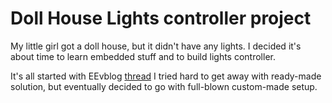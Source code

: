 # Doll House Lights controller project

My little girl got a doll house, but it didn't
have any lights. I decided it's about time to learn
embedded stuff and to build lights controller.

It's all started with EEvblog [thread](https://www.eevblog.com/forum/beginners/multi-channel-led-controller-for-doll-house)
I tried hard to get away with ready-made solution,
but eventually decided to go with full-blown custom-made setup.

